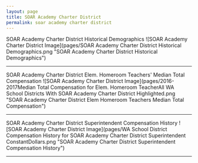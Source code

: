 ```yaml
---
layout: page
title: SOAR Academy Charter District
permalink: soar academy charter district
---
```



SOAR Academy Charter District Historical Demographics
![SOAR Academy Charter District Image](pages/SOAR Academy Charter District Historical Demographics.png "SOAR Academy Charter District Historical Demographics")

___

SOAR Academy Charter District Elem. Homeroom Teachers' Median Total Compensation
![SOAR Academy Charter District Image](pages/2016-2017Median Total Compensation for Elem. Homeroom TeacherAll WA School Districts With SOAR Academy Charter District Highlighted.png "SOAR Academy Charter District Elem Homeroom Teachers Median Total Compensation")

___

SOAR Academy Charter District Superintendent Compensation History
![SOAR Academy Charter District Image](pages/WA School District Compensation History for SOAR Academy Charter District Superintendent ConstantDollars.png "SOAR Academy Charter District Superintendent Compensation History")

___

